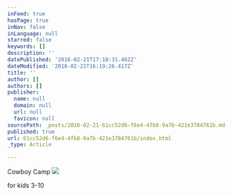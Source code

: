 ```yaml
---
inFeed: true
hasPage: true
inNav: false
inLanguage: null
starred: false
keywords: []
description: ''
datePublished: '2016-02-21T17:18:31.462Z'
dateModified: '2016-02-21T16:19:26.417Z'
title: ''
author: []
authors: []
publisher:
  name: null
  domain: null
  url: null
  favicon: null
sourcePath: _posts/2016-02-21-61cc52d6-f6e4-4fb8-9a7b-421e3784761b.md
published: true
url: 61cc52d6-f6e4-4fb8-9a7b-421e3784761b/index.html
_type: Article

---
```

Cowboy Camp
![](https://the-grid-user-content.s3-us-west-2.amazonaws.com/b5eef333-fb02-44e1-966b-bff07e78642c.jpg)

for kids 3-10